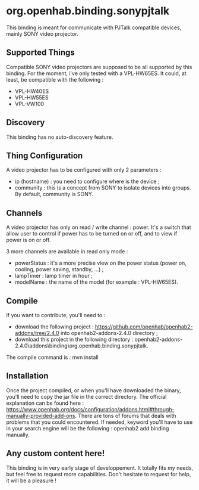 # org.openhab.binding.sonypjtalk

This binding is meant for communicate with PJTalk compatible devices, mainly SONY video projector.

## Supported Things

Compatible SONY video projectors are supposed to be all supported by this binding. For the moment, i've only tested with a VPL-HW65ES. It could, at least, be compatible with the following :

* VPL-HW40ES
* VPL-HW55ES
* VPL-VW100

## Discovery

This binding has no auto-discovery feature.

## Thing Configuration

A video projector has to be configured with only 2 parameters :

* ip (hostname) : you need to configure where is the device ;
* community : this is a concept from SONY to isolate devices into groups. By default, community is SONY.

## Channels

A video projector has only on read / write channel : power. It's a switch that allow user to control if power has to be turned on or off, and to view if power is on or off.

3 more channels are available in read only mode :

* powerStatus : it's a more precise view on the power status (power on, cooling, power saving, standby, ...) ;
* lampTimer : lamp timer in hour ;
* modelName : the name of the model (for example : VPL-HW65ES).

## Compile

If you want to contribute, you'll need to :

* download the following project : https://github.com/openhab/openhab2-addons/tree/2.4.0 into openhab2-addons-2.4.0 directory ;
* download this project in the following directory : openhab2-addons-2.4.0\addons\binding\org.openhab.binding.sonypjtalk.

The compile command is : mvn install

## Installation

Once the project compiled, or when you'll have downloaded the binary, you'll need to copy the jar file in the correct directory. The official explanation can be found here : https://www.openhab.org/docs/configuration/addons.html#through-manually-provided-add-ons. There are tons of forums that deals with problems that you could encountered. If needed, keyword you'll have to use in your search engine will be the following : openhab2 add binding manually.

## Any custom content here!

This binding is in very early stage of developpement. It totally fits my needs, but feel free to request more capabilities. Don't hesitate to request for help, it will be a pleasure !
